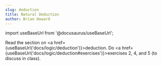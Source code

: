 ```yaml
---
slug: deduction
title: Natural Deduction
author: Brian Howard
---
```

import useBaseUrl from '@docusaurus/useBaseUrl';

Read the section on <a href={useBaseUrl('docs/logic/deduction')}>deduction</a>.
Do <a href={useBaseUrl('docs/logic/deduction#exercises')}>exercises 2, 4, and 5</a> (to discuss in class).
